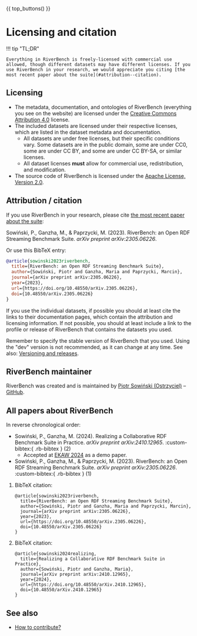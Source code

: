 {{ top_buttons() }}

# Licensing and citation

!!! tip "TL;DR"

    Everything in RiverBench is freely-licensed with commercial use allowed, though different datasets may have different licenses. If you use RiverBench in your research, we would appreciate you citing [the most recent paper about the suite](#attribution--citation).

## Licensing

- The metadata, documentation, and ontologies of RiverBench (everything you see on the website) are licensed under the [Creative Commons Attribution 4.0](https://creativecommons.org/licenses/by/4.0/) license.
- The included datasets are licensed under their respective licenses, which are listed in the dataset metadata and documentation.
    - All datasets are under free licenses, but their specific conditions vary. Some datasets are in the public domain, some are under CC0, some are under CC BY, and some are under CC BY-SA, or similar licenses.
    - All dataset licenses **must** allow for commercial use, redistribution, and modification.
- The source code of RiverBench is licensed under the [Apache License, Version 2.0](https://spdx.org/licenses/Apache-2.0).

## Attribution / citation

If you use RiverBench in your research, please cite [the most recent paper about the suite](https://arxiv.org/abs/2305.06226):

Sowiński, P., Ganzha, M., & Paprzycki, M. (2023). RiverBench: an Open RDF Streaming Benchmark Suite. *arXiv preprint arXiv:2305.06226*.

Or use this BibTeX entry:

```bibtex
@article{sowinski2023riverbench,
  title={RiverBench: an Open RDF Streaming Benchmark Suite},
  author={Sowiński, Piotr and Ganzha, Maria and Paprzycki, Marcin},
  journal={arXiv preprint arXiv:2305.06226},
  year={2023},
  url={https://doi.org/10.48550/arXiv.2305.06226},
  doi={10.48550/arXiv.2305.06226}
}
```

If you use the individual datasets, if possible you should at least cite the links to their documentation pages, which contain the attribution and licensing information. If not possible, you should at least include a link to the profile or release of RiverBench that contains the datasets you used.

Remember to specify the stable version of RiverBench that you used. Using the "dev" version is not recommended, as it can change at any time. See also: [Versioning and releases](versioning.md).

## RiverBench maintainer

RiverBench was created and is maintained by [Piotr Sowiński (Ostrzyciel)](https://ostrzyciel.eu) – [GitHub](https://github.com/Ostrzyciel).

## All papers about RiverBench

In reverse chronological order:

<div class="annotate" markdown>

- Sowiński, P., Ganzha, M. (2024). Realizing a Collaborative RDF Benchmark Suite in Practice. *arXiv preprint arXiv:2410.12965*. :custom-bibtex:{ .rb-bibtex } (2)
    - Accepted at [EKAW 2024](https://event.cwi.nl/ekaw2024/index.html) as a demo paper.
- Sowiński, P., Ganzha, M., & Paprzycki, M. (2023). RiverBench: an Open RDF Streaming Benchmark Suite. *arXiv preprint arXiv:2305.06226*. :custom-bibtex:{ .rb-bibtex } (1)

</div>

1. BibTeX citation:
    ``` { .bibtex .rb-wrap-code }
    @article{sowinski2023riverbench,
      title={RiverBench: an Open RDF Streaming Benchmark Suite},
      author={Sowiński, Piotr and Ganzha, Maria and Paprzycki, Marcin},
      journal={arXiv preprint arXiv:2305.06226},
      year={2023},
      url={https://doi.org/10.48550/arXiv.2305.06226},
      doi={10.48550/arXiv.2305.06226}
    }
    ```
2. BibTeX citation:
    ``` { .bibtex .rb-wrap-code }
    @article{sowinski2024realizing,
      title={Realizing a Collaborative RDF Benchmark Suite in Practice},
      author={Sowiński, Piotr and Ganzha, Maria},
      journal={arXiv preprint arXiv:2410.12965},
      year={2024},
      url={https://doi.org/10.48550/arXiv.2410.12965},
      doi={10.48550/arXiv.2410.12965}
    }
    ```

## See also

- [How to contribute?](contribute.md)

